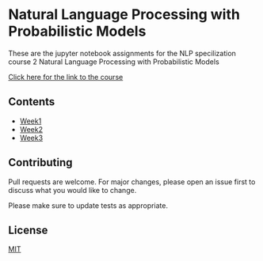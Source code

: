 # Natural Language Processing with Probabilistic Models
These are the jupyter notebook assignments for the NLP specilization course 2 Natural Language Processing with Probabilistic Models

[Click here for the link to the course](https://www.coursera.org/learn/probabilistic-models-in-nlp/)
## Contents
- [Week1](https://github.com/aakar-mutha/NLP-C2-notebooks/blob/master/week%201/utf-8''C2_W1_Assignment.ipynb)
- [Week2](https://github.com/aakar-mutha/NLP-C2-notebooks/blob/master/week%202/utf-8''C2_W2_Assignment.ipynb)
- [Week3](https://github.com/aakar-mutha/NLP-C2-notebooks/blob/master/week%203/utf-8''C2_W3_Assignment.ipynb)

## Contributing
Pull requests are welcome. For major changes, please open an issue first to discuss what you would like to change.

Please make sure to update tests as appropriate.

## License
[MIT](https://choosealicense.com/licenses/mit/)
